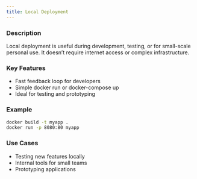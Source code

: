 ```yaml
---
title: Local Deployment
---
```

### Description

Local deployment is useful during development, testing, or for small-scale personal use. It doesn’t require internet access or complex infrastructure.

### Key Features

- Fast feedback loop for developers
- Simple docker run or docker-compose up
- Ideal for testing and prototyping

### Example

```bash
docker build -t myapp .
docker run -p 8080:80 myapp
```

### Use Cases

- Testing new features locally
- Internal tools for small teams
- Prototyping applications
